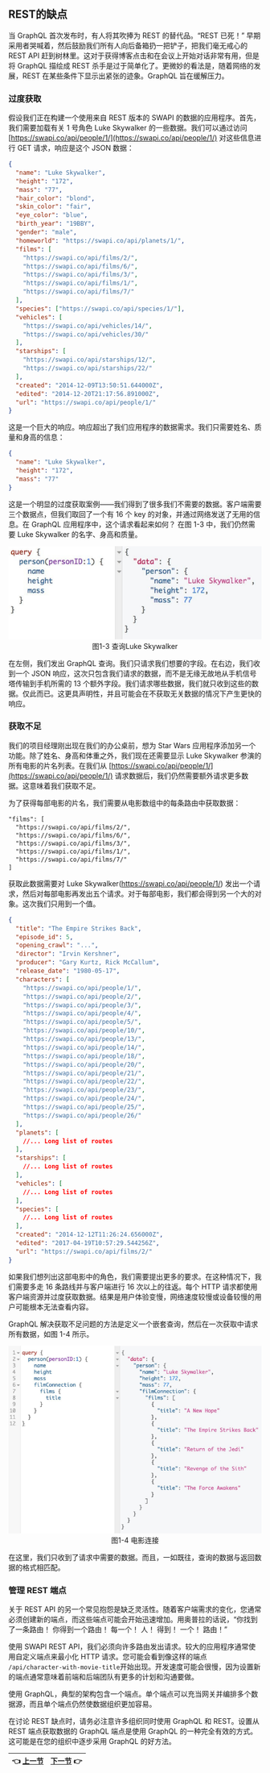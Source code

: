 ## REST的缺点

当 GraphQL 首次发布时，有人将其吹捧为 REST 的替代品。“REST 已死！” 早期采用者哭喊着，然后鼓励我们所有人向后备箱扔一把铲子，把我们毫无戒心的 REST API 赶到树林里。这对于获得博客点击和在会议上开始对话非常有用，但是将 GraphQL 描绘成 REST 杀手是过于简单化了。更微妙的看法是，随着网络的发展，REST 在某些条件下显示出紧张的迹象。GraphQL 旨在缓解压力。

### 过度获取

假设我们正在构建一个使用来自 REST 版本的 SWAPI 的数据的应用程序。首先，我们需要加载有关 1 号角色 Luke Skywalker 的一些数据。我们可以通过访问 [https://swapi.co/api/people/1/](https://swapi.co/api/people/1/) 对这些信息进行 GET 请求，响应是这个 JSON 数据：

``` json
{
  "name": "Luke Skywalker",
  "height": "172",
  "mass": "77",
  "hair_color": "blond",
  "skin_color": "fair",
  "eye_color": "blue",
  "birth_year": "19BBY",
  "gender": "male",
  "homeworld": "https://swapi.co/api/planets/1/",
  "films": [
    "https://swapi.co/api/films/2/",
    "https://swapi.co/api/films/6/",
    "https://swapi.co/api/films/3/",
    "https://swapi.co/api/films/1/",
    "https://swapi.co/api/films/7/"
  ],
  "species": ["https://swapi.co/api/species/1/"],
  "vehicles": [
    "https://swapi.co/api/vehicles/14/",
    "https://swapi.co/api/vehicles/30/"
  ],
  "starships": [
    "https://swapi.co/api/starships/12/",
    "https://swapi.co/api/starships/22/"
  ],
  "created": "2014-12-09T13:50:51.644000Z",
  "edited": "2014-12-20T21:17:56.891000Z",
  "url": "https://swapi.co/api/people/1/"
}
```

这是一个巨大的响应。响应超出了我们应用程序的数据需求。我们只需要姓名、质量和身高的信息：

``` json
{
  "name": "Luke Skywalker",
  "height": "172",
  "mass": "77"
}
```

这是一个明显的过度获取案例——我们得到了很多我们不需要的数据。客户端需要三个数据点，但我们取回了一个有 16 个 key 的对象，并通过网络发送了无用的信息。在 GraphQL 应用程序中，这个请求看起来如何？ 在图 1-3 中，我们仍然需要 Luke Skywalker 的名字、身高和质量。
<p align="center">
  <img src="Image/1-3.png"><br>
  图1-3 查询Luke Skywalker<br>
</p>

在左侧，我们发出 GraphQL 查询。我们只请求我们想要的字段。在右边，我们收到一个 JSON 响应，这次只包含我们请求的数据，而不是无缘无故地从手机信号塔传输到手机所需的 13 个额外字段。我们请求哪些数据，我们就只收到这些的数据。仅此而已。这更具声明性，并且可能会在不获取无关数据的情况下产生更快的响应。

### 获取不足

我们的项目经理刚出现在我们的办公桌前，想为 Star Wars 应用程序添加另一个功能。除了姓名、身高和体重之外，我们现在还需要显示 Luke Skywalker 参演的所有电影的片名列表。在我们从 [https://swapi.co/api/people/1/](https://swapi.co/api/people/1/) 请求数据后，我们仍然需要额外请求更多数据。这意味着我们获取不足。

为了获得每部电影的片名，我们需要从电影数组中的每条路由中获取数据：

```
"films": [
  "https://swapi.co/api/films/2/",
  "https://swapi.co/api/films/6/",
  "https://swapi.co/api/films/3/",
  "https://swapi.co/api/films/1/",
  "https://swapi.co/api/films/7/"
]
```

获取此数据需要对 Luke Skywalker(https://swapi.co/api/people/1/) 发出一个请求，然后对每部电影再发出五个请求。对于每部电影，我们都会得到另一个大的对象。这次我们只用到一个值。

``` json
{
  "title": "The Empire Strikes Back",
  "episode_id": 5,
  "opening_crawl": "...",
  "director": "Irvin Kershner",
  "producer": "Gary Kurtz, Rick McCallum",
  "release_date": "1980-05-17",
  "characters": [
    "https://swapi.co/api/people/1/",
    "https://swapi.co/api/people/2/",
    "https://swapi.co/api/people/3/",
    "https://swapi.co/api/people/4/",
    "https://swapi.co/api/people/5/",
    "https://swapi.co/api/people/10/",
    "https://swapi.co/api/people/13/",
    "https://swapi.co/api/people/14/",
    "https://swapi.co/api/people/18/",
    "https://swapi.co/api/people/20/",
    "https://swapi.co/api/people/21/",
    "https://swapi.co/api/people/22/",
    "https://swapi.co/api/people/23/",
    "https://swapi.co/api/people/24/",
    "https://swapi.co/api/people/25/",
    "https://swapi.co/api/people/26/"
  ],
  "planets": [
    //... Long list of routes
  ],
  "starships": [
    //... Long list of routes
  ],
  "vehicles": [
    //... Long list of routes
  ],
  "species": [
    //... Long list of routes
  ],
  "created": "2014-12-12T11:26:24.656000Z",
  "edited": "2017-04-19T10:57:29.544256Z",
  "url": "https://swapi.co/api/films/2/"
}
```

如果我们想列出这部电影中的角色，我们需要提出更多的要求。在这种情况下，我们需要多走 16 条路线并与客户端进行 16 次以上的往返。每个 HTTP 请求都使用客户端资源并过度获取数据。结果是用户体验变慢，网络速度较慢或设备较慢的用户可能根本无法查看内容。

GraphQL 解决获取不足问题的方法是定义一个嵌套查询，然后在一次获取中请求所有数据，如图 1-4 所示。

<p align="center">
  <img src="Image/1-4.png"><br>
  图1-4 电影连接<br>
</p>

在这里，我们只收到了请求中需要的数据。而且，一如既往，查询的数据与返回数据的格式相匹配。

### 管理 REST 端点

关于 REST API 的另一个常见抱怨是缺乏灵活性。随着客户端需求的变化，您通常必须创建新的端点，而这些端点可能会开始迅速增加。用奥普拉的话说，“你找到了一条路由！ 你得到一个路由！ 每一个！ 人！ 得到！ 一个！ 路由！”

使用 SWAPI REST API，我们必须向许多路由发出请求。较大的应用程序通常使用自定义端点来最小化 HTTP 请求。您可能会看到像这样的端点 ```/api/character-with-movie-title```开始出现。开发速度可能会很慢，因为设置新的端点通常意味着前端和后端团队有更多的计划和沟通要做。

使用 GraphQL，典型的架构包含一个端点。单个端点可以充当网关并编排多个数据源，而且单个端点仍然使数据组织更加容易。

在讨论 REST 缺点时，请务必注意许多组织同时使用 GraphQL 和 REST。设置从 REST 端点获取数据的 GraphQL 端点是使用 GraphQL 的一种完全有效的方式。这可能是在您的组织中逐步采用 GraphQL 的好方法。

| :point_left: [上一节](/ch01_03.md) | [下一节](/ch01_05.md) :point_right: |
| - | - |
